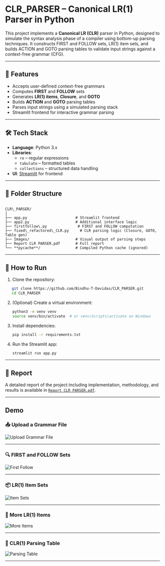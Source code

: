 # CLR_PARSER – Canonical LR(1) Parser in Python

This project implements a **Canonical LR (CLR)** parser in Python, designed to simulate the syntax analysis phase of a compiler using bottom-up parsing techniques. It constructs FIRST and FOLLOW sets, LR(1) item sets, and builds ACTION and GOTO parsing tables to validate input strings against a context-free grammar (CFG).

---

## 📌 Features

- Accepts user-defined context-free grammars
- Computes **FIRST** and **FOLLOW** sets
- Generates **LR(1) items**, **Closure**, and **GOTO**
- Builds **ACTION** and **GOTO** parsing tables
- Parses input strings using a simulated parsing stack
- Streamlit frontend for interactive grammar parsing

---

## 🛠️ Tech Stack

- **Language**: Python 3.x
- **Libraries**:
  - `re` – regular expressions
  - `tabulate` – formatted tables
  - `collections` – structured data handling
- **UI**: [Streamlit](https://streamlit.io) for frontend

---

## 📂 Folder Structure

```

CLR\_PARSER/
│
├── app.py                      # Streamlit frontend
├── app2.py                     # Additional interface logic
├── firstfollow\.py              # FIRST and FOLLOW computation
├── fixed\_refactored\_CLR.py     # CLR parsing logic (Closure, GOTO, Table gen)
├── Images/                     # Visual output of parsing steps
├── Report CLR PARSER.pdf       # Full report
└── **pycache**/                # Compiled Python cache (ignored)

````

---

## 🚀 How to Run

1. Clone the repository:
```bash
   git clone https://github.com/Bindhu-T-Devidas/CLR_PARSER.git
   cd CLR_PARSER
````

2. (Optional) Create a virtual environment:

   ```bash
   python3 -m venv venv
   source venv/bin/activate  # or venv\Scripts\activate on Windows
   ```

3. Install dependencies:

   ```bash
   pip install -r requirements.txt
   ```

4. Run the Streamlit app:

   ```bash
   streamlit run app.py
   ```

---

## 📘 Report

A detailed report of the project including implementation, methodology, and results is available in [`Report CLR PARSER.pdf`](./Report%20CLR%20PARSER.pdf).

---
##  Demo

### 📤 Upload a Grammar File
![Upload Grammar File](Images/img1.png)

---

### 🔍 FIRST and FOLLOW Sets
![First Follow](Images/img2.png)

---

### 📦 LR(1) Item Sets
![Item Sets](Images/img3.png)

---

### 📄 More LR(1) Items
![More Items](Images/img4.png)

---

### 🧮 CLR(1) Parsing Table
![Parsing Table](Images/img5.png)

---




